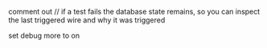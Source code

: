 comment out
// if a test fails the database state remains, so you can inspect the last triggered wire and why it was triggered

set debug more to on
